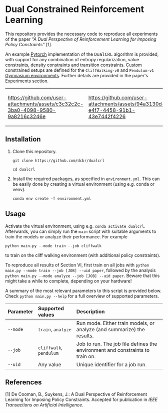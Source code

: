 # Dual Constrained Reinforcement Learning
This repository provides the necessary code to reproduce all experiments of the paper *"A Dual Perspective of Reinforcement Learning for Imposing Policy Constraints"* [1].

An example [Pytorch](https://pytorch.org) implementation of the <tt>DualCRL</tt> algorithm is provided, with support for any combination of entropy regularization, value constraints, density constraints and transition constraints.
Custom constrained setups are defined for the `CliffWalking-v0` and `Pendulum-v1` [Gymnasium environments](https://gymnasium.farama.org).
Further details are provided in the paper's Experiments section.

<table>
<tr>
<td>

https://github.com/user-attachments/assets/c3c32c2c-3ba0-4098-9580-9a8216c3246e

</td>
<td>

https://github.com/user-attachments/assets/94a3130d-e4f7-4458-91b1-43e7442f4226

</td>
</tr>
</table>

## Installation
1. Clone this repository.

   ``git clone https://github.com/dcbr/dualcrl``

   ``cd dualcrl``

2. Install the required packages, as specified in `environment.yml`.
   This can be easily done by creating a virtual environment (using e.g. conda or venv).

   ``conda env create -f environment.yml``

## Usage
Activate the virtual environment, using e.g. `conda activate dualcrl`. Afterwards, you can simply run the `main` script with suitable arguments to train the models or analyze their performance.
For example

``python main.py --mode train --job cliffwalk``

to train on the cliff walking environment (with additional policy constraints).

To reproduce all results of Section VI, first train on all jobs with ``python main.py --mode train --job [JOB] --uid paper``, followed by the analysis ``python main.py --mode analyze --job [JOB] --uid paper``. Beware that this might take a while to complete, depending on your hardware!

A summary of the most relevant parameters to this script is provided below.
Check ``python main.py --help`` for a full overview of supported parameters.

| Parameter | Supported values        | Description                                                                   |
|:----------|:------------------------|:------------------------------------------------------------------------------|
| `--mode`  | `train`, `analyze`      | Run mode. Either train models, or analyze (and summarize) the results.        |
| `--job`   | `cliffwalk`, `pendulum` | Job to run. The job file defines the environment and constraints to train on. |
| `--uid`   | Any value               | Unique identifier for a job run.                                              |

## References
[1] De Cooman, B., Suykens, J.: A Dual Perspective of Reinforcement Learning for Imposing Policy Constraints. Accepted for publication in *IEEE Transactions on Artificial Intelligence*.
